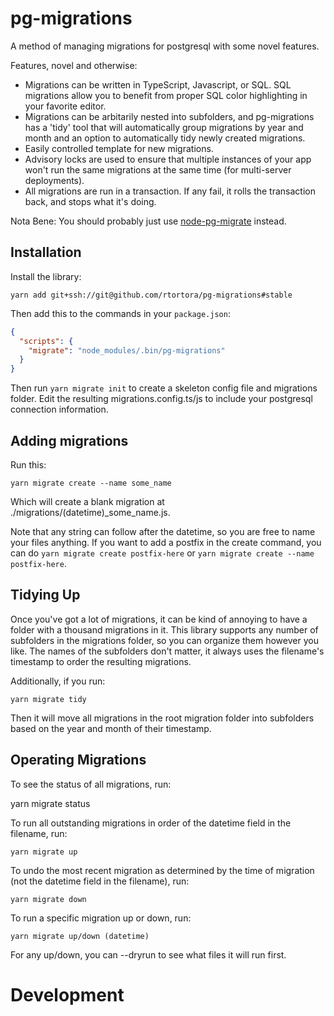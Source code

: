 # pg-migrations

A method of managing migrations for postgresql with some novel features.

Features, novel and otherwise:

* Migrations can be written in TypeScript, Javascript, or SQL. SQL migrations allow you to benefit from proper SQL color highlighting in your favorite editor.
* Migrations can be arbitarily nested into subfolders, and pg-migrations has a 'tidy' tool that will automatically group migrations by year and month and an option to automatically tidy newly created migrations.
* Easily controlled template for new migrations.
* Advisory locks are used to ensure that multiple instances of your app won't run the same migrations at the same time (for multi-server deployments).
* All migrations are run in a transaction. If any fail, it rolls the transaction back, and stops what it's doing.

Nota Bene: You should probably just use [node-pg-migrate](https://github.com/salsita/node-pg-migrate) instead.

## Installation

Install the library:

    yarn add git+ssh://git@github.com/rtortora/pg-migrations#stable

Then add this to the commands in your `package.json`:

```json
{
  "scripts": {
    "migrate": "node_modules/.bin/pg-migrations"
  }
}
```

Then run `yarn migrate init` to create a skeleton config file and migrations folder. Edit the resulting migrations.config.ts/js to include your postgresql connection information.

## Adding migrations

Run this:

    yarn migrate create --name some_name

Which will create a blank migration at ./migrations/(datetime)_some_name.js.

Note that any string can follow after the datetime, so you are free to name your files anything. If you want to add a postfix in the create command, you can do `yarn migrate create postfix-here` or `yarn migrate create --name postfix-here`.

## Tidying Up

Once you've got a lot of migrations, it can be kind of annoying to have a folder with a thousand migrations in it. This library supports any number of subfolders in the migrations folder, so you can organize them however you like. The names of the subfolders don't matter, it always uses the filename's timestamp to order the resulting migrations.

Additionally, if you run:

    yarn migrate tidy

Then it will move all migrations in the root migration folder into subfolders based on the year and month of their timestamp.

## Operating Migrations

To see the status of all migrations, run:

   yarn migrate status

To run all outstanding migrations in order of the datetime field in the filename, run:

    yarn migrate up

To undo the most recent migration as determined by the time of migration (not the datetime field in the filename), run:

    yarn migrate down

To run a specific migration up or down, run:

    yarn migrate up/down (datetime)

For any up/down, you can --dryrun to see what files it will run first.

# Development


